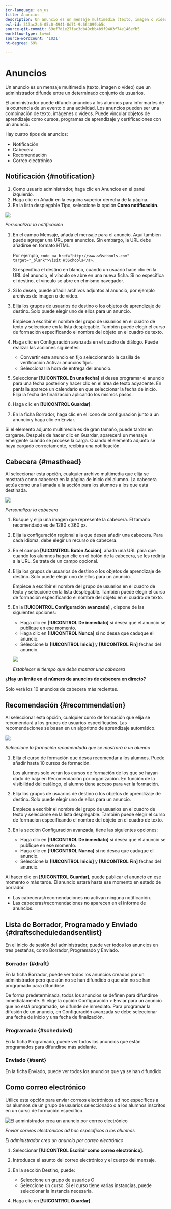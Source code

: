 ```yaml
---
jcr-language: en_us
title: Anuncios
description: Un anuncio es un mensaje multimedia (texto, imagen o vídeo) que un administrador difunde entre un determinado conjunto de usuarios.
exl-id: 313ac2c6-05c0-4941-8d71-9c664099bb5c
source-git-commit: 69ef7d1e27fac3db49cbb4b9f9403f74e146efb5
workflow-type: tm+mt
source-wordcount: '1021'
ht-degree: 69%

---
```


# Anuncios

Un anuncio es un mensaje multimedia (texto, imagen o vídeo) que un administrador difunde entre un determinado conjunto de usuarios.

El administrador puede difundir anuncios a los alumnos para informarles de la ocurrencia de un evento o una actividad. Los anuncios pueden ser una combinación de texto, imágenes o vídeos. Puede vincular objetos de aprendizaje como cursos, programas de aprendizaje y certificaciones con un anuncio.

Hay cuatro tipos de anuncios:

* Notificación
* Cabecera
* Recomendación
* Correo electrónico

## Notificación {#notification}

1. Como usuario administrador, haga clic en Anuncios en el panel izquierdo.
1. Haga clic en Añadir en la esquina superior derecha de la página.
1. En la lista desplegable Tipo, seleccione la opción **Como notificación**.

![](assets/as-notofocation.png)

*Personalizar la notificación*

1. En el campo Mensaje, añada el mensaje para el anuncio. Aquí también puede agregar una URL para anuncios. Sin embargo, la URL debe añadirse en formato HTML.

   Por ejemplo,  `code <a href="http://www.w3schools.com" target="_blank">Visit W3Schools</a>.`

   Si especifica el destino en blanco, cuando un usuario hace clic en la URL del anuncio, el vínculo se abre en una nueva ficha. Si no especifica el destino, el vínculo se abre en el mismo navegador.

1. Si lo desea, puede añadir archivos adjuntos al anuncio, por ejemplo archivos de imagen o de vídeo.
1. Elija los grupos de usuarios de destino o los objetos de aprendizaje de destino. Solo puede elegir uno de ellos para un anuncio.

   Empiece a escribir el nombre del grupo de usuarios en el cuadro de texto y seleccione en la lista desplegable. También puede elegir el curso de formación especificando el nombre del objeto en el cuadro de texto.

1. Haga clic en Configuración avanzada en el cuadro de diálogo. Puede realizar las acciones siguientes:

   * Convertir este anuncio en fijo seleccionando la casilla de verificación Activar anuncios fijos.
   * Seleccionar la hora de entrega del anuncio.

1. Seleccionar **[!UICONTROL En una fecha]** si desea programar el anuncio para una fecha posterior y hacer clic en el área de texto adyacente. En pantalla aparece un calendario en que seleccionar la fecha de inicio. Elija la fecha de finalización aplicando los mismos pasos.
1. Haga clic en **[!UICONTROL Guardar]**.
1. En la ficha Borrador, haga clic en el icono de configuración junto a un anuncio y haga clic en Enviar.

Si el elemento adjunto multimedia es de gran tamaño, puede tardar en cargarse. Después de hacer clic en Guardar, aparecerá un mensaje emergente cuando se procese la carga. Cuando el elemento adjunto se haya cargado correctamente, recibirá una notificación.

## Cabecera {#masthead}

Al seleccionar esta opción, cualquier archivo multimedia que elija se mostrará como cabecera en la página de inicio del alumno. La cabecera actúa como una llamada a la acción para los alumnos a los que está destinada.

![](assets/masthead-announcement.png)

*Personalizar la cabecera*

1. Busque y elija una imagen que represente la cabecera. El tamaño recomendado es de 1280 x 360 px.
1. Elija la configuración regional a la que desea añadir una cabecera. Para cada idioma, debe elegir un recurso de cabecera.
1. En el campo **[!UICONTROL Botón Acción]**, añada una URL para que cuando los alumnos hagan clic en el botón de la cabecera, se les redirija a la URL. Se trata de un campo opcional.
1. Elija los grupos de usuarios de destino o los objetos de aprendizaje de destino. Solo puede elegir uno de ellos para un anuncio.

   Empiece a escribir el nombre del grupo de usuarios en el cuadro de texto y seleccione en la lista desplegable. También puede elegir el curso de formación especificando el nombre del objeto en el cuadro de texto.

1. En la **[!UICONTROL Configuración avanzada]** , dispone de las siguientes opciones:

   * Haga clic en **[!UICONTROL De inmediato]** si desea que el anuncio se publique en ese momento.
   * Haga clic en **[!UICONTROL Nunca]** si no desea que caduque el anuncio.
   * Seleccione la **[!UICONTROL Inicio]** y **[!UICONTROL Fin]** fechas del anuncio.

   ![](assets/advanced-settings.png)

   *Establecer el tiempo que debe mostrar una cabecera*

**¿Hay un límite en el número de anuncios de cabecera en directo?**

Solo verá los 10 anuncios de cabecera más recientes.

## Recomendación {#recommendation}

Al seleccionar esta opción, cualquier curso de formación que elija se recomendará a los grupos de usuarios especificados. Las recomendaciones se basan en un algoritmo de aprendizaje automático.

![](assets/recommendation-announcement.png)

*Seleccione la formación recomendada que se mostrará a un alumno*

1. Elija el curso de formación que desea recomendar a los alumnos. Puede añadir hasta 10 cursos de formación.

   Los alumnos solo verán los cursos de formación de los que se hayan dado de baja en Recomendación por organización. En función de la visibilidad del catálogo, el alumno tiene acceso para ver la formación.

1. Elija los grupos de usuarios de destino o los objetos de aprendizaje de destino. Solo puede elegir uno de ellos para un anuncio.

   Empiece a escribir el nombre del grupo de usuarios en el cuadro de texto y seleccione en la lista desplegable. También puede elegir el curso de formación especificando el nombre del objeto en el cuadro de texto.

1. En la sección Configuración avanzada, tiene las siguientes opciones:

   * Haga clic en **[!UICONTROL De inmediato]** si desea que el anuncio se publique en ese momento.
   * Haga clic en **[!UICONTROL Nunca]** si no desea que caduque el anuncio.
   * Seleccione la **[!UICONTROL Inicio]** y **[!UICONTROL Fin]** fechas del anuncio.

   <!--![](assets/advanced-settings.png)-->

Al hacer clic en **[!UICONTROL Guardar]**, puede publicar el anuncio en ese momento o más tarde. El anuncio estará hasta ese momento en estado de borrador.

* Las cabeceras/recomendaciones no activan ninguna notificación.
* Las cabeceras/recomendaciones no aparecen en el informe de anuncios.

## Lista de Borrador, Programado y Enviado {#draftscheduledandsentlist}

En el inicio de sesión del administrador, puede ver todos los anuncios en tres pestañas, como Borrador, Programado y Enviado.

<!--![](assets/three-tabs-announcement1.png)-->

### Borrador {#draft}

En la ficha Borrador, puede ver todos los anuncios creados por un administrador pero que aún no se han difundido o que aún no se han programado para difundirse.

De forma predeterminada, todos los anuncios se definen para difundirse inmediatamente. Si elige la opción Configuración > Enviar para un anuncio que no está programado, se difunde de inmediato. Para programar la difusión de un anuncio, en Configuración avanzada se debe seleccionar una fecha de inicio y una fecha de finalización.

### Programado {#scheduled}

En la ficha Programado, puede ver todos los anuncios que están programados para difundirse más adelante.

### Enviado {#sent}

En la ficha Enviado, puede ver todos los anuncios que ya se han difundido.

## Como correo electrónico

Utilice esta opción para enviar correos electrónicos ad hoc específicos a los alumnos de un grupo de usuarios seleccionado o a los alumnos inscritos en un curso de formación específico.

![El administrador crea un anuncio por correo electrónico](assets/email-announcement-admin.png)

*Enviar correos electrónicos ad hoc específicos a los alumnos*

*El administrador crea un anuncio por correo electrónico*

1. Seleccionar **[!UICONTROL Escribir como correo electrónico]**.
1. Introduzca el asunto del correo electrónico y el cuerpo del mensaje.
1. En la sección Destino, puede:

   * Seleccione un grupo de usuarios O
   * Seleccione un curso. Si el curso tiene varias instancias, puede seleccionar la instancia necesaria.

1. Haga clic en **[!UICONTROL Guardar]**.
